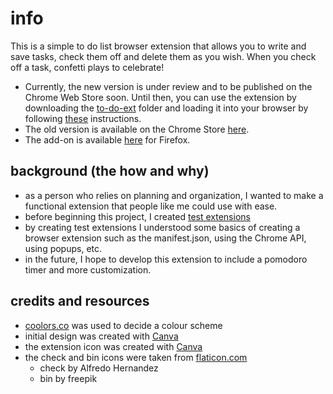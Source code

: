 # info

This is a simple to do list browser extension that allows you to write and save tasks, check them off and delete them as you wish. When you check off a task, confetti plays to celebrate!

* Currently, the new version is under review and to be published on the Chrome Web Store soon. Until then, you can use the extension by downloading the [to-do-ext](/to-do-ext) folder and loading it into your browser by following [these](https://webkul.com/blog/how-to-install-the-unpacked-extension-in-chrome/) instructions.
* The old version is available on the Chrome Store [here](https://chrome.google.com/webstore/detail/to-do-list/opnjmmadcljenkgggaaipfjpcnoilglk).
* The add-on is available [here](https://addons.mozilla.org/addon/minimal-to-do-list/) for Firefox.

## background (the how and why)
- as a person who relies on planning and organization, I wanted to make a functional extension that people like me could use with ease.
- before beginning this project, I created [test extensions](https://github.com/prach19/eecs1720/tree/main/chrome_ext_experiments)
- by creating test extensions I understood some basics of creating a browser extension such as the manifest.json, using the Chrome API, using popups, etc.
- in the future, I hope to develop this extension to include a pomodoro timer and more customization.

## credits and resources
- [coolors.co](http://coolors.co) was used to decide a colour scheme
- initial design was created with [Canva](http://canva.com)
- the extension icon was created with [Canva](http://canva.com)
- the check and bin icons were taken from [flaticon.com](http://flaticon.com)
  - check by Alfredo Hernandez
  - bin by freepik

